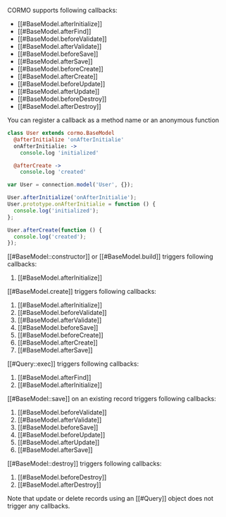 CORMO supports following callbacks:

* [[#BaseModel.afterInitialize]]
* [[#BaseModel.afterFind]]
* [[#BaseModel.beforeValidate]]
* [[#BaseModel.afterValidate]]
* [[#BaseModel.beforeSave]]
* [[#BaseModel.afterSave]]
* [[#BaseModel.beforeCreate]]
* [[#BaseModel.afterCreate]]
* [[#BaseModel.beforeUpdate]]
* [[#BaseModel.afterUpdate]]
* [[#BaseModel.beforeDestroy]]
* [[#BaseModel.afterDestroy]]

You can register a callback as a method name or an anonymous function

```coffeescript
class User extends cormo.BaseModel
  @afterInitialize 'onAfterInitialie'
  onAfterInitialie: ->
    console.log 'initialized'

  @afterCreate ->
    console.log 'created'
```
```javascript
var User = connection.model('User', {});

User.afterInitialize('onAfterInitialie');
User.prototype.onAfterInitialie = function () {
  console.log('initialized');
};

User.afterCreate(function () {
  console.log('created');
});
```

[[#BaseModel::constructor]] or [[#BaseModel.build]] triggers following callbacks:

1. [[#BaseModel.afterInitialize]]

[[#BaseModel.create]] triggers following callbacks:

1. [[#BaseModel.afterInitialize]]
2. [[#BaseModel.beforeValidate]]
3. [[#BaseModel.afterValidate]]
4. [[#BaseModel.beforeSave]]
5. [[#BaseModel.beforeCreate]]
6. [[#BaseModel.afterCreate]]
7. [[#BaseModel.afterSave]]

[[#Query::exec]] triggers following callbacks:

1. [[#BaseModel.afterFind]]
2. [[#BaseModel.afterInitialize]]

[[#BaseModel::save]] on an existing record triggers following callbacks:

1. [[#BaseModel.beforeValidate]]
2. [[#BaseModel.afterValidate]]
3. [[#BaseModel.beforeSave]]
4. [[#BaseModel.beforeUpdate]]
5. [[#BaseModel.afterUpdate]]
6. [[#BaseModel.afterSave]]

[[#BaseModel::destroy]] triggers following callbacks:

1. [[#BaseModel.beforeDestroy]]
2. [[#BaseModel.afterDestroy]]

Note that update or delete records using an [[#Query]] object does not trigger any callbacks.
